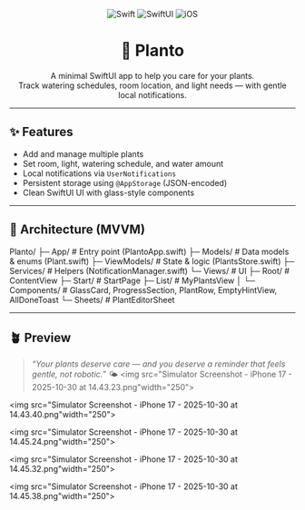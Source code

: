 <!-- Badges -->
<p align="center">
  <img alt="Swift" src="https://img.shields.io/badge/Swift-FA7343?style=for-the-badge&logo=swift&logoColor=white">
  <img alt="SwiftUI" src="https://img.shields.io/badge/SwiftUI-1575F9?style=for-the-badge&logo=swift&logoColor=white">
  <img alt="iOS" src="https://img.shields.io/badge/iOS-000000?style=for-the-badge&logo=apple&logoColor=white">
</p>

<h1 align="center">🌿 Planto</h1>
<p align="center">A minimal SwiftUI app to help you care for your plants.<br/>
Track watering schedules, room location, and light needs — with gentle local notifications.</p>

---

## ✨ Features
- Add and manage multiple plants
- Set room, light, watering schedule, and water amount
- Local notifications via `UserNotifications`
- Persistent storage using `@AppStorage` (JSON-encoded)
- Clean SwiftUI UI with glass-style components

---

## 🧠 Architecture (MVVM)
Planto/
├─ App/                # Entry point (PlantoApp.swift)
├─ Models/             # Data models & enums (Plant.swift)
├─ ViewModels/         # State & logic (PlantsStore.swift)
├─ Services/           # Helpers (NotificationManager.swift)
└─ Views/              # UI
├─ Root/            # ContentView
├─ Start/           # StartPage
├─ List/            # MyPlantsView
│  └─ Components/   # GlassCard, ProgressSection, PlantRow, EmptyHintView, AllDoneToast
└─ Sheets/          # PlantEditorSheet

---

## 🪴 Preview  
> _“Your plants deserve care — and you deserve a reminder that feels gentle, not robotic.”_ 🌤️
<img src="Simulator Screenshot - iPhone 17 - 2025-10-30 at 14.43.23.png"width="250">

<img src="Simulator Screenshot - iPhone 17 - 2025-10-30 at 14.43.40.png"width="250">


<img src="Simulator Screenshot - iPhone 17 - 2025-10-30 at 14.45.24.png"width="250">


<img src="Simulator Screenshot - iPhone 17 - 2025-10-30 at 14.45.32.png"width="250">


<img src="Simulator Screenshot - iPhone 17 - 2025-10-30 at 14.45.38.png"width="250">

